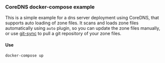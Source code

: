 ### CoreDNS docker-compose example

This is a simple example for a dns server deployment using CoreDNS, that supports auto loading of zone files.
It scans and loads zone files automatically using `auto` plugin, so you can update the zone files manually, or use [git-sync](https://github.com/kubernetes/git-sync) to pull a git repository of your zone files.

#### Use
```
docker-compose up
```

